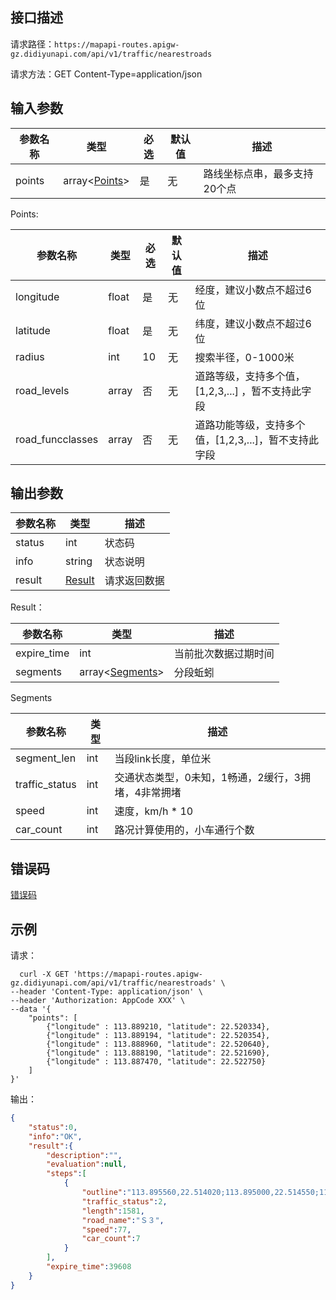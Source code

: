 ## 接口描述
请求路径：`https://mapapi-routes.apigw-gz.didiyunapi.com/api/v1/traffic/nearestroads`

请求方法：GET Content-Type=application/json
## 输入参数
|参数名称 |类型| 必选 | 默认值 | 描述|
|--------|-----|-----|-----|-----|
|points  |array<[Points](#Points)> | 是 | 无 |路线坐标点串，最多支持20个点|

<span id="Points"></span>
Points:

|参数名称  | 类型 | 必选| 默认值 |  描述 |  
|--------|-----|-----|-----|-----|
|longitude           | float  |是 | 无 |经度，建议小数点不超过6位 |
|latitude            | float  |是 | 无 |纬度，建议小数点不超过6位 |
|radius              | int    |10 | 无 |搜索半径，0-1000米|
|road_levels         | array<int>  |否 | 无 |道路等级，支持多个值，[1,2,3,...] ，暂不支持此字段 |
|road_funcclasses    | array<int>  |否 | 无 |道路功能等级，支持多个值，[1,2,3,...]，暂不支持此字段|


## 输出参数
|参数名称  | 类型 | 描述|
|--------|-----|-----|
|status | int  |状态码 |
|info|string|状态说明	|
|result | [Result](#Result)|请求返回数据 |

<span id="Result"></span>
Result：

|参数名称  | 类型 | 描述 |
|--------|-----|-----|
|expire_time   | int  |当前批次数据过期时间|
|segments   |  array<[Segments](#Segments)>  |分段蚯蚓 |

<span id="Segments"></span>
Segments

|参数名称  | 类型 | 描述 |
|--------|-----|-----|
|segment_len      | int   |当段link长度，单位米|
|traffic_status   | int   |交通状态类型，0未知，1畅通，2缓行，3拥堵，4非常拥堵|
|speed            | int   |速度，km/h * 10|
|car_count        | int   |路况计算使用的，小车通行个数|

## 错误码
[错误码](/static/apimarket-docs/services/地图开放平台/错误码.md#errorCode)

## 示例

请求：
``` shell
  curl -X GET 'https://mapapi-routes.apigw-gz.didiyunapi.com/api/v1/traffic/nearestroads' \
--header 'Content-Type: application/json' \
--header 'Authorization: AppCode XXX' \
--data '{
    "points": [
        {"longitude" : 113.889210, "latitude": 22.520334},
        {"longitude" : 113.889194, "latitude": 22.520354},
        {"longitude" : 113.888960, "latitude": 22.520640},
        {"longitude" : 113.888190, "latitude": 22.521690},
        {"longitude" : 113.887470, "latitude": 22.522750}
    ]
}'
```
输出：
``` json
{
    "status":0,
    "info":"OK",
    "result":{
        "description":"",
        "evaluation":null,
        "steps":[
            {
                "outline":"113.895560,22.514020;113.895000,22.514550;113.894830,22.514700;113.894730,22.514790;113.894570,22.514930;113.894280,22.515180;113.894110,22.515320;113.892490,22.516780;113.892000,22.517280;113.891590,22.517690;113.891560,22.517720;113.891500,22.517780;113.890560,22.518730;113.889750,22.519670;113.889730,22.519700;113.889350,22.520160;113.889280,22.520250;113.888960,22.520640;113.888190,22.521690;113.887470,22.522750;113.887180,22.523230;113.886950,22.523640;113.886580,22.524260;113.886110,22.525120",
                "traffic_status":2,
                "length":1581,
                "road_name":"Ｓ３",
                "speed":77,
                "car_count":7
            }
        ],
        "expire_time":39608
    }
}
```
